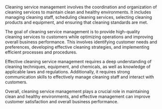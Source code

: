

Cleaning service management involves the coordination and organization of cleaning services to maintain clean and healthy environments. It includes managing cleaning staff, scheduling cleaning services, selecting cleaning products and equipment, and ensuring that cleaning standards are met.

The goal of cleaning service management is to provide high-quality cleaning services to customers while optimizing operations and improving overall business performance. This involves identifying customer needs and preferences, developing effective cleaning strategies, and implementing efficient processes and procedures.

Effective cleaning service management requires a deep understanding of cleaning techniques, equipment, and chemicals, as well as knowledge of applicable laws and regulations. Additionally, it requires strong communication skills to effectively manage cleaning staff and interact with customers.

Overall, cleaning service management plays a crucial role in maintaining clean and healthy environments, and effective management can improve customer satisfaction and overall business performance.
